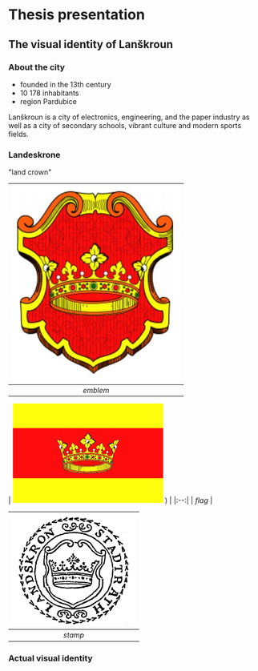 # Thesis presentation

## The visual identity of Lanškroun

### About the city
- founded in the  13th century
- 10 178 inhabitants
- region Pardubice

Lanškroun is a city of electronics, engineering, and the paper industry as well as a city of secondary schools, vibrant culture and modern sports fields.

### Landeskrone
"land crown"


| ![emblem of Lanškroun](znak.jpg) |
|:--:|
| *emblem* |

| ![flag of Lanškroun](230928986-6fc6e5ed-549e-4762-a6e5-d1cbd7ab6e15.gif)
) |
|:--:|
| *flag* |

| ![historic stamp of Lanškroun](Image.gif) |
|:--:|
| *stamp* |

### Actual visual identity
